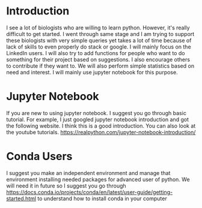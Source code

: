 # Introduction
I see a lot of biologists who are willing to learn python. However, it's really difficult to get started. I went through same stage and I am trying to support these biologists with very simple queries yet takes a lot of time because of lack of skills to even properly do stack or google. I will mainly focus on the LinkedIn users. I will also try to add functions for people who want to do something for their project based on suggestions. I also encourage others to contribute if they want to. We will also perform simple statistics based on need and interest. I will mainly use jupyter notebook for this purpose. 

# Jupyter Notebook
If you are new to using jupyter notebook. I suggest you go through basic tutorial. For example, I just googled jupyter notebook introduction and got the following website. I think this is a good introduction. You can also look at the youtube tutorials. https://realpython.com/jupyter-notebook-introduction/

# Conda Users
I suggest you make an independent environment and manage that environment installing needed packages for advanced user of python. We will need it in future so I suggest you go through https://docs.conda.io/projects/conda/en/latest/user-guide/getting-started.html to understand how to install conda in your computer
